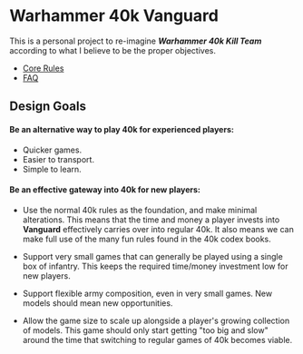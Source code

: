 # Warhammer 40k Vanguard

This is a personal project to re-imagine ***Warhammer 40k Kill Team*** according to what I believe to be the proper objectives.

- [Core Rules](https://github.com/JoshuaCarter/40k-Scout-Team/blob/main/core-rules.md)
- [FAQ](https://github.com/JoshuaCarter/40k-Scout-Team/blob/main/faq.md)

## Design Goals

#### Be an alternative way to play 40k for experienced players:

- Quicker games.
- Easier to transport.
- Simple to learn.

#### Be an effective gateway into 40k for new players:

- Use the normal 40k rules as the foundation, and make minimal alterations. This means that the time and money a player invests into **Vanguard** effectively carries over into regular 40k. It also means we can make full use of the many fun rules found in the 40k codex books.

- Support very small games that can generally be played using a single box of infantry. This keeps the required time/money investment low for new players.

- Support flexible army composition, even in very small games. New models should mean new opportunities.

- Allow the game size to scale up alongside a player's growing collection of models. This game should only start getting "too big and slow" around the time that switching to regular games of 40k becomes viable.

